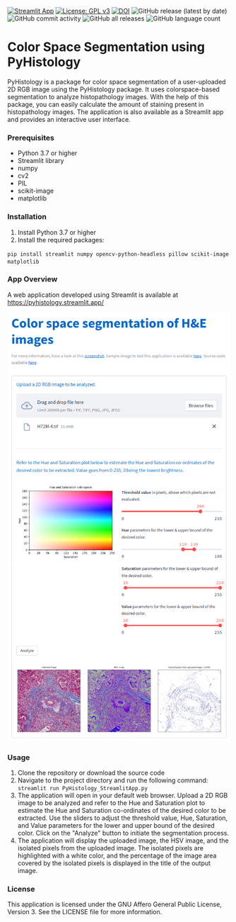[![Streamlit App](https://static.streamlit.io/badges/streamlit_badge_black_white.svg)](https://pyhistology.streamlit.app/)
[![License: GPL v3](https://img.shields.io/badge/License-GPLv3-blue.svg)](https://www.gnu.org/licenses/gpl-3.0)
[![DOI](https://zenodo.org/badge/DOI/10.5281/zenodo.7810803.svg)](https://doi.org/10.5281/zenodo.7810803)
![GitHub release (latest by date)](https://img.shields.io/github/v/release/ajinkya-kulkarni/PyHistology)
![GitHub commit activity](https://img.shields.io/github/commit-activity/m/ajinkya-kulkarni/PyHistology)
![GitHub all releases](https://img.shields.io/github/downloads/ajinkya-kulkarni/PyHistology/total)
![GitHub language count](https://img.shields.io/github/languages/count/ajinkya-kulkarni/PyHistology)

# Color Space Segmentation using PyHistology

PyHistology is a package for color space segmentation of a user-uploaded 2D RGB image using the PyHistology package. It uses colorspace-based segmentation to analyze histopathology images. With the help of this package, you can easily calculate the amount of staining present in histopathology images. The application is also available as a Streamlit app and provides an interactive user interface.

### Prerequisites

- Python 3.7 or higher
- Streamlit library
- numpy
- cv2
- PIL
- scikit-image
- matplotlib

### Installation

1. Install Python 3.7 or higher
2. Install the required packages:

`pip install streamlit numpy opencv-python-headless pillow scikit-image matplotlib`

### App Overview

A web application developed using Streamlit is available at https://pyhistology.streamlit.app/

![alt text](https://github.com/ajinkya-kulkarni/PyHistology/blob/main/StreamlitApp1.png)
![alt text](https://github.com/ajinkya-kulkarni/PyHistology/blob/main/StreamlitApp2.png)

### Usage
1. Clone the repository or download the source code
2. Navigate to the project directory and run the following command:
`streamlit run PyHistology_StreamlitApp.py`
3. The application will open in your default web browser. Upload a 2D RGB image to be analyzed and refer to the Hue and Saturation plot to estimate the Hue and Saturation co-ordinates of the desired color to be extracted. Use the sliders to adjust the threshold value, Hue, Saturation, and Value parameters for the lower and upper bound of the desired color. Click on the "Analyze" button to initiate the segmentation process.
4. The application will display the uploaded image, the HSV image, and the isolated pixels from the uploaded image. The isolated pixels are highlighted with a white color, and the percentage of the image area covered by the isolated pixels is displayed in the title of the output image.

### License
This application is licensed under the GNU Affero General Public License, Version 3. See the LICENSE file for more information.
